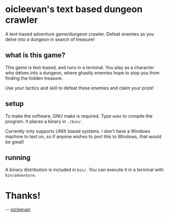 # oicleevan's text based dungeon crawler

A text-based adventure game/dungeon crawler. Defeat enemies as you delve into a dungeon in search of treasure!

## what is this game?

This game is text-based, and runs in a terminal. You play as a character who delves into a dungeon, where ghastly enemies hope to stop you from finding the hidden treasure.

Use your tactics and skill to defeat these enemies and claim your prize!

## setup

To make the software, GNU make is required. Type `make` to compile the program. It places a binary in `./bin/`.

Currently only supports UNIX based systems. I don't have a Windows machine to test on, so if anyone wishes to port this to Windows, that would be great!

## running

A binary distribution is included in `bin/`. You can execute it in a terminal with `bin/adventure`.

# Thanks!

-- [oicleevan](https://oicleevan.xyz)
